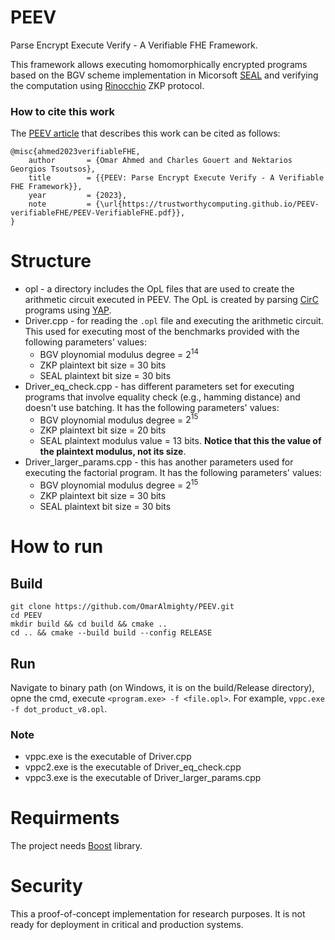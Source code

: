 # PEEV
 Parse Encrypt Execute Verify -  A Verifiable FHE Framework.

This framework allows executing homomorphically encrypted programs based on the BGV scheme implementation in Micorsoft [SEAL](https://github.com/microsoft/SEAL) and verifying the computation using [Rinocchio](https://github.com/zkFHE/ringSNARK/tree/main) ZKP protocol.

### How to cite this work
The [PEEV article](https://github.com/TrustworthyComputing/PEEV-verifiableFHE/blob/main/PEEV-VerifiableFHE.pdf) that describes this work can be cited as follows:

```
@misc{ahmed2023verifiableFHE,
    author       = {Omar Ahmed and Charles Gouert and Nektarios Georgios Tsoutsos},
    title        = {{PEEV: Parse Encrypt Execute Verify - A Verifiable FHE Framework}},
    year         = {2023},
    note         = {\url{https://trustworthycomputing.github.io/PEEV-verifiableFHE/PEEV-VerifiableFHE.pdf}},
}
```

# Structure
* opl - a directory includes the OpL files that are used to create the arithmetic circuit executed in PEEV. The OpL is created by parsing [CirC](https://github.com/circify/circ) programs using [YAP](https://github.com/OmarAlmighty/YAP).
* Driver.cpp - for reading the `.opl` file and executing the arithmetic circuit. This used for executing most of the benchmarks provided with the following parameters' values:
    * BGV ploynomial modulus degree = $2^{14}$
    * ZKP plaintext bit size = $30$ bits
    * SEAL plaintext bit size = $30$ bits
* Driver_eq_check.cpp - has different parameters set for executing programs that involve equality check (e.g., hamming distance) and doesn't use batching. It has the following parameters' values:
    * BGV ploynomial modulus degree = $2^{15}$
    * ZKP plaintext bit size = $20$ bits
    * SEAL plaintext modulus value = $13$ bits. **Notice that this the value of the plaintext modulus, not its size**.
* Driver_larger_params.cpp - this has another parameters used for executing the factorial program. It has the following parameters' values:
    * BGV ploynomial modulus degree = $2^{15}$
    * ZKP plaintext bit size = $30$ bits
    * SEAL plaintext bit size = $30$ bits

# How to run
## Build
```
git clone https://github.com/OmarAlmighty/PEEV.git
cd PEEV
mkdir build && cd build && cmake ..
cd .. && cmake --build build --config RELEASE
```
## Run 
Navigate to binary path (on Windows, it is on the build/Release directory), opne the cmd, execute `<program.exe> -f <file.opl>`. For example,
`vppc.exe -f dot_product_v8.opl`. 

### Note
* vppc.exe is the executable of Driver.cpp
* vppc2.exe is the executable of Driver_eq_check.cpp
* vppc3.exe is the executable of Driver_larger_params.cpp

# Requirments
The project needs [Boost](https://www.boost.org/) library.

# Security
This a proof-of-concept implementation for research purposes. It is not ready for deployment in critical and production systems.


